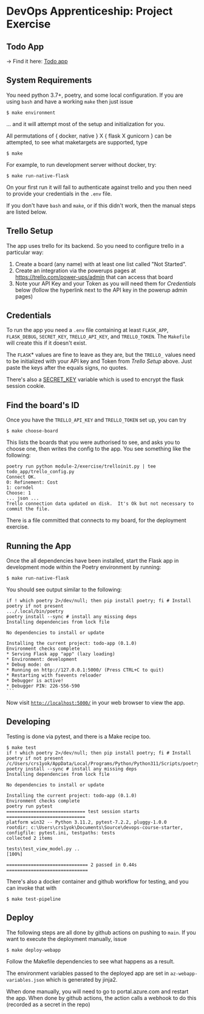 # DevOps Apprenticeship: Project Exercise

## Todo App

&rarr; Find it here:  [Todo app](https://todo-app-stecar.azurewebsites.net/)

## System Requirements

You need python 3.7+, poetry, and some local configuration.  If you are using `bash` and have a working `make` then just issue

    $ make environment
    
... and it will attempt most of the setup and initialization for you.  

All permutations of { docker, native } X { flask X gunicorn } can be attempted, to see what maketargets are supported, type 

    $ make

For example, to run development server without docker, try:

    $ make run-native-flask

On your first run it will fail to authenticate against trello and you then need to provide your credentials in the `.env` file.

If you don't have `bash` and `make`, or if this didn't work, then the manual steps are listed below.


## Trello Setup

The app uses trello for its backend.  So you need to configure trello in a particular way:

1. Create a board (any name) with at least one list called "Not Started".
2. Create an integration via the powerups pages at https://trello.com/power-ups/admin that can access that board
3. Note your API Key and your Token as you will need them for _Credentials_ below (follow the hyperlink next to the API key in the powerup admin pages)


## Credentials

To run the app you need a `.env` file containing at least `FLASK_APP`, `FLASK_DEBUG`, `SECRET_KEY`, `TRELLO_API_KEY`, and `TRELLO_TOKEN`.  The `Makefile` will create this if it doesn't exist. 

The `FLASK`* values are fine to leave as they are, but the `TRELLO_` values need to be initialized with your API key and Token from _Trello Setup_ above.  Just paste the keys after the equals signs, no quotes.

There's also a [SECRET_KEY](https://flask.palletsprojects.com/en/1.1.x/config/#SECRET_KEY) variable which is used to encrypt the flask session cookie.


## Find the board's ID

Once you have the `TRELLO_API_KEY` and `TRELLO_TOKEN` set up, you can try

    $ make choose-board

This lists the boards that you were authorised to see, and asks you to choose one, then writes the config to the app. You see something like the following:

    poetry run python module-2/exercise/trelloinit.py | tee todo_app/trello_config.py
    Connect OK.
    0: Refinement: Cost
    1: corndel
    Choose: 1
    ... json ...
    Trello connection data updated on disk.  It's Ok but not necessary to commit the file.

There is a file committed that connects to my board, for the deployment exercise.


## Running the App

Once the all dependencies have been installed, start the Flask app in development mode within the Poetry environment by running:

    $ make run-native-flask

You should see output similar to the following:

    if ! which poetry 2>/dev/null; then pip install poetry; fi # Install poetry if not present
    .../.local/bin/poetry
    poetry install --sync # install any missing deps
    Installing dependencies from lock file

    No dependencies to install or update

    Installing the current project: todo-app (0.1.0)
    Environment checks complete
    * Serving Flask app "app" (lazy loading)
    * Environment: development
    * Debug mode: on
    * Running on http://127.0.0.1:5000/ (Press CTRL+C to quit)
    * Restarting with fsevents reloader
    * Debugger is active!
    * Debugger PIN: 226-556-590
    ```

Now visit [`http://localhost:5000/`](http://localhost:5000/) in your web browser to view the app.


## Developing

Testing is done via pytest, and there is a Make recipe too.

    $ make test
    if ! which poetry 2>/dev/null; then pip install poetry; fi # Install poetry if not present
    /c/Users/crs1yok/AppData/Local/Programs/Python/Python311/Scripts/poetry.exe
    poetry install --sync # install any missing deps
    Installing dependencies from lock file

    No dependencies to install or update

    Installing the current project: todo-app (0.1.0)
    Environment checks complete
    poetry run pytest
    ============================= test session starts =============================
    platform win32 -- Python 3.11.2, pytest-7.2.2, pluggy-1.0.0
    rootdir: c:\Users\crs1yok\Documents\Source\devops-course-starter, configfile: pytest.ini, testpaths: tests
    collected 2 items

    tests\test_view_model.py ..                                              [100%]

    ============================== 2 passed in 0.44s ==============================

There's also a docker container and github workflow for testing, and you can invoke that with 

    $ make test-pipeline

## Deploy

The following steps are all done by github actions on pushing to `main`.  If you want to execute the deployment manually, issue 

    $ make deploy-webapp

Follow the Makefile dependencies to see what happens as a result.  

The environment variables passed to the deployed app are set in `az-webapp-variables.json` which is generated by jinja2.

When done manually, you will need to go to portal.azure.com and restart the app.  When done by github actions, the action calls a webhook to do this (recorded as a secret in the repo)
